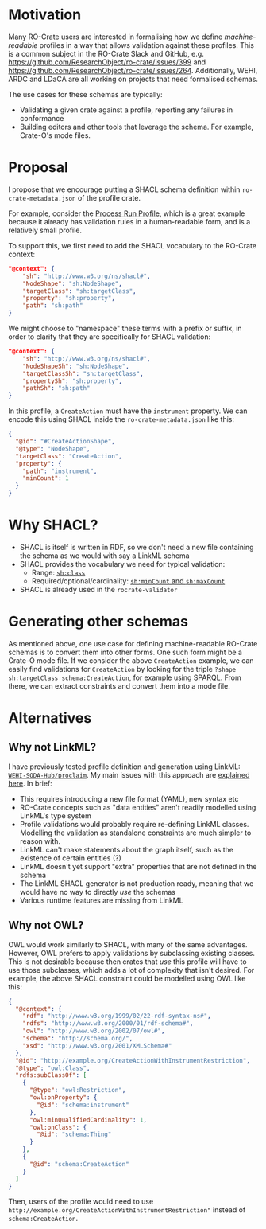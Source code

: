 # Motivation

Many RO-Crate users are interested in formalising how we define *machine-readable* profiles in a way that allows validation against these profiles.
This is a common subject in the RO-Crate Slack and GitHub, e.g.
https://github.com/ResearchObject/ro-crate/issues/399 and https://github.com/ResearchObject/ro-crate/issues/264.
Additionally, WEHI, ARDC and LDaCA are all working on projects that need formalised schemas.

The use cases for these schemas are typically:

* Validating a given crate against a profile, reporting any failures in conformance
* Building editors and other tools that leverage the schema. For example, Crate-O's mode files.

# Proposal

I propose that we encourage putting a SHACL schema definition within `ro-crate-metadata.json` of the profile crate.

For example, consider the [Process Run Profile](https://www.researchobject.org/workflow-run-crate/profiles/process_run_crate/), which is a great example because it already has validation rules in a human-readable form, and is a relatively small profile.

To support this, we first need to add the SHACL vocabulary to the RO-Crate context:

```json
"@context": {
    "sh": "http://www.w3.org/ns/shacl#",
    "NodeShape": "sh:NodeShape",
    "targetClass": "sh:targetClass",
    "property": "sh:property",
    "path": "sh:path"
}
```

We might choose to "namespace" these terms with a prefix or suffix, in order to clarify that they are specifically for SHACL validation:

```json
"@context": {
    "sh": "http://www.w3.org/ns/shacl#",
    "NodeShapeSh": "sh:NodeShape",
    "targetClassSh": "sh:targetClass",
    "propertySh": "sh:property",
    "pathSh": "sh:path"
}
```

In this profile, a `CreateAction` must have the `instrument` property. We can encode this using SHACL inside the `ro-crate-metadata.json` like this:

```json
{
  "@id": "#CreateActionShape",
  "@type": "NodeShape",
  "targetClass": "CreateAction",
  "property": {
    "path": "instrument",
    "minCount": 1
  }
}
```

# Why SHACL?

* SHACL is itself is written in RDF, so we don't need a new file containing the schema as we would with say a LinkML schema
* SHACL provides the vocabulary we need for typical validation:
    * Range: [`sh:class`](https://www.w3.org/TR/shacl/#ClassConstraintComponent)
    * Required/optional/cardinality: [`sh:minCount` and `sh:maxCount`](https://www.w3.org/TR/shacl/#MinCountConstraintComponent)
* SHACL is already used in the `rocrate-validator`

# Generating other schemas

As mentioned above, one use case for defining machine-readable RO-Crate schemas is to convert them into other forms.
One such form might be a Crate-O mode file.
If we consider the above `CreateAction` example, we can easily find validations for `CreateAction` by looking for the triple `?shape sh:targetClass schema:CreateAction`, for example using SPARQL. 
From there, we can extract constraints and convert them into a mode file.

# Alternatives

## Why not LinkML?

I have previously tested profile definition and generation using LinkML: [`WEHI-SODA-Hub/proclaim`](https://github.com/WEHI-SODA-Hub/proclaim).
My main issues with this approach are [explained here](https://github.com/WEHI-SODA-Hub/proclaim/blob/main/linkml_issues.md). In brief:
* This requires introducing a new file format (YAML), new syntax etc
* RO-Crate concepts such as "data entities" aren't readily modelled using LinkML's type system
* Profile validations would probably require re-defining LinkML classes. Modelling the validation as standalone constraints are much simpler to reason with.
* LinkML can't make statements about the graph itself, such as the existence of certain entities (?)
* LinkML doesn't yet support "extra" properties that are not defined in the schema
* The LinkML SHACL generator is not production ready, meaning that we would have no way to directly *use* the schemas
* Various runtime features are missing from LinkML

## Why not OWL?

OWL would work similarly to SHACL, with many of the same advantages.
However, OWL prefers to apply validations by subclassing existing classes.
This is not desirable because then crates that *use* this profile will have to use those subclasses, which adds a lot of complexity that isn't desired.
For example, the above SHACL constraint could be modelled using OWL like this:

```json
{
  "@context": {
    "rdf": "http://www.w3.org/1999/02/22-rdf-syntax-ns#",
    "rdfs": "http://www.w3.org/2000/01/rdf-schema#",
    "owl": "http://www.w3.org/2002/07/owl#",
    "schema": "http://schema.org/",
    "xsd": "http://www.w3.org/2001/XMLSchema#"
  },
  "@id": "http://example.org/CreateActionWithInstrumentRestriction",
  "@type": "owl:Class",
  "rdfs:subClassOf": [
    {
      "@type": "owl:Restriction",
      "owl:onProperty": {
        "@id": "schema:instrument"
      },
      "owl:minQualifiedCardinality": 1,
      "owl:onClass": {
        "@id": "schema:Thing"
      }
    },
    {
      "@id": "schema:CreateAction"
    }
  ]
}
```

Then, users of the profile would need to use `http://example.org/CreateActionWithInstrumentRestriction"` instead of `schema:CreateAction`.
